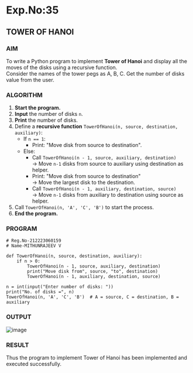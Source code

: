 # Exp.No:35  
## TOWER OF HANOI


### AIM  
To write a Python program to implement **Tower of Hanoi** and display all the moves of the disks using a recursive function.  
Consider the names of the tower pegs as A, B, C. Get the number of disks value from the user.


### ALGORITHM  

1. **Start the program.**
2. **Input** the number of disks `n`.
3. **Print** the number of disks.
4. Define a **recursive function** `TowerOfHanoi(n, source, destination, auxiliary)`:
   - If `n == 1`:
     - Print: "Move disk from source to destination".
   - Else:
     - Call `TowerOfHanoi(n - 1, source, auxiliary, destination)`  
       → Move `n-1` disks from source to auxiliary using destination as helper.
     - Print: "Move disk from source to destination"  
       → Move the largest disk to the destination.
     - Call `TowerOfHanoi(n - 1, auxiliary, destination, source)`  
       → Move `n-1` disks from auxiliary to destination using source as helper.
5. Call `TowerOfHanoi(n, 'A', 'C', 'B')` to start the process.
6. **End the program.**


### PROGRAM  

```
# Reg.No-212223060159
# Name-MITHUNRAJEEV V

def TowerOfHanoi(n, source, destination, auxiliary):
    if n > 0:
        TowerOfHanoi(n - 1, source, auxiliary, destination)
        print("Move disk from", source, "to", destination)
        TowerOfHanoi(n - 1, auxiliary, destination, source)

n = int(input("Enter number of disks: "))
print("No. of disks =", n)
TowerOfHanoi(n, 'A', 'C', 'B')  # A = source, C = destination, B = auxiliary

```

### OUTPUT
![image](https://github.com/user-attachments/assets/48f8a212-1979-4b61-b4cf-1aa29cb9c1fd)


### RESULT
Thus the program to implement Tower of Hanoi has been implemented and executed successfully.
